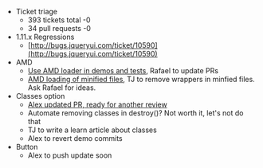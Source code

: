 * Ticket triage
  * 393 tickets total -0
  * 34 pull requests -0
* 1.11.x Regressions
  * [http://bugs.jqueryui.com/ticket/10590](http://bugs.jqueryui.com/ticket/10590)
* AMD
  * [Use AMD loader in demos and tests](http://bugs.jqueryui.com/ticket/10119), Rafael to update PRs
  * [AMD loading of minified files](http://bugs.jqueryui.com/ticket/10674), TJ to remove wrappers in minfied files. Ask Rafael for ideas.
* Classes option
  * [Alex updated PR, ready for another review](https://github.com/jquery/jquery-ui/pull/1369)
  * Automate removing classes in destroy()? Not worth it, let's not do that
  * TJ to write a learn article about classes
  * Alex to revert demo commits
* Button
  * Alex to push update soon
